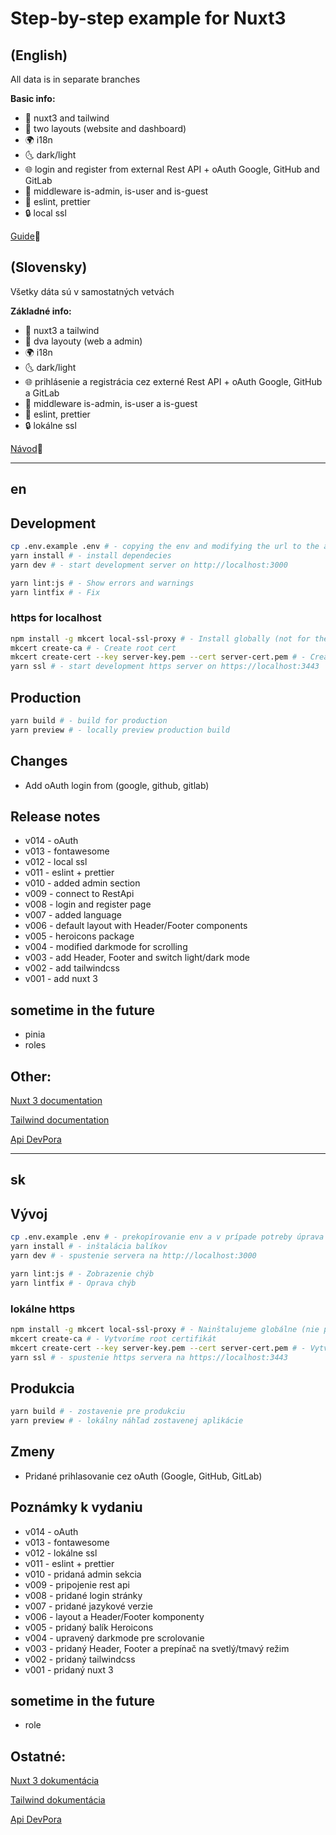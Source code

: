 # Step-by-step example for Nuxt3

## (English)

All data is in separate branches

**Basic info:**

- 🚧 nuxt3 and tailwind
- 🎨 two layouts (website and dashboard)
- 🌍 i18n
- 🌜 dark/light
- 🌐 login and register from external Rest API + oAuth Google, GitHub and GitLab
- 🔑 middleware is-admin, is-user and is-guest
- 🔧 eslint, prettier
- 🔒 local ssl

[Guide](#en)📖 

## (Slovensky)

Všetky dáta sú v samostatných vetvách

**Základné info:**

- 🚧 nuxt3 a tailwind
- 🎨 dva layouty (web a admin)
- 🌍 i18n
- 🌜 dark/light
- 🌐 prihlásenie a registrácia cez externé Rest API + oAuth Google, GitHub a GitLab
- 🔑 middleware is-admin, is-user a is-guest
- 🔧 eslint, prettier
- 🔒 lokálne ssl

[Návod](#sk)📖 

---

## en

## Development

```bash
cp .env.example .env # - copying the env and modifying the url to the api if necessary
yarn install # - install dependecies
yarn dev # - start development server on http://localhost:3000

yarn lint:js # - Show errors and warnings
yarn lintfix # - Fix
```

### https for localhost
```bash
npm install -g mkcert local-ssl-proxy # - Install globally (not for the project) mkcert and ssl proxy
mkcert create-ca # - Create root cert
mkcert create-cert --key server-key.pem --cert server-cert.pem # - Create cert for page
yarn ssl # - start development https server on https://localhost:3443
```

## Production

```bash
yarn build # - build for production
yarn preview # - locally preview production build
```

## Changes

- Add oAuth login from (google, github, gitlab)

## Release notes

- v014 - oAuth
- v013 - fontawesome
- v012 - local ssl
- v011 - eslint + prettier
- v010 - added admin section
- v009 - connect to RestApi
- v008 - login and register page
- v007 - added language
- v006 - default layout with Header/Footer components
- v005 - heroicons package
- v004 - modified darkmode for scrolling
- v003 - add Header, Footer and switch light/dark mode
- v002 - add tailwindcss
- v001 - add nuxt 3

## sometime in the future

- pinia
- roles

## Other:

[Nuxt 3 documentation](https://nuxt.com/docs/getting-started/introduction)

[Tailwind documentation](https://tailwindcss.com/docs/installation)

[Api DevPora](https://laravel-rest-api-with-passport-postman.devpora.com/)

---

## sk

## Vývoj

```bash
cp .env.example .env # - prekopírovanie env a v prípade potreby úprava url na api
yarn install # - inštalácia balíkov
yarn dev # - spustenie servera na http://localhost:3000

yarn lint:js # - Zobrazenie chýb
yarn lintfix # - Oprava chýb
```

### lokálne https
```bash
npm install -g mkcert local-ssl-proxy # - Nainštalujeme globálne (nie pre projekt) mkcert a ssl proxy
mkcert create-ca # - Vytvoríme root certifikát
mkcert create-cert --key server-key.pem --cert server-cert.pem # - Vytvoríme certifikát
yarn ssl # - spustenie https servera na https://localhost:3443
```

## Produkcia

```bash
yarn build # - zostavenie pre produkciu
yarn preview # - lokálny náhľad zostavenej aplikácie
```

## Zmeny

- Pridané prihlasovanie cez oAuth (Google, GitHub, GitLab)

## Poznámky k vydaniu

- v014 - oAuth
- v013 - fontawesome
- v012 - lokálne ssl
- v011 - eslint + prettier
- v010 - pridaná admin sekcia
- v009 - pripojenie rest api
- v008 - pridané login stránky
- v007 - pridané jazykové verzie
- v006 - layout a Header/Footer komponenty
- v005 - pridaný balík Heroicons
- v004 - upravený darkmode pre scrolovanie
- v003 - pridaný Header, Footer a prepínač na svetlý/tmavý režim
- v002 - pridaný tailwindcss
- v001 - pridaný nuxt 3

## sometime in the future

- role

## Ostatné:

[Nuxt 3 dokumentácia](https://nuxt.com/docs/getting-started/introduction)

[Tailwind dokumentácia](https://tailwindcss.com/docs/installation)

[Api DevPora](https://laravel-rest-api-with-passport-postman.devpora.com/)

